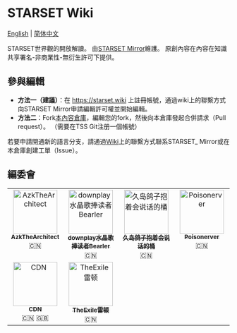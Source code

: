 # STARSET Wiki

[English](/README.en.md) | [简体中文](/README.md)

STARSET世界觀的開放解讀。 由[STARSET Mirror](https://mirror.starset.fans)維護。 原創內容在內容在知識共享署名-非商業性-無衍生許可下提供。

## 參與編輯
- **方法一（建議）**：在 https://starset.wiki 上註冊帳號，通過wiki上的聯繫方式向STARSET Mirror申請編輯許可權並開始編輯。
- **方法二**：Fork[本內容倉庫](https://git.owu.one/starset-mirror/starset-wiki)，編輯您的fork，然後向本倉庫發起合併請求（Pull request）。 （需要在TSS Git注册一個帳號）

若要申請開通新的語言分支，請通過[Wiki](https://starset.wiki)上的聯繫方式聯系STARSET_ Mirror或在本倉庫創建工單（Issue）。

## 編委會

<table>
  <tbody>
    <tr>
      <td align="center" valign="top" width="25%"><a href="https://space.bilibili.com/488387304"><img src="https://img.starset.fans/2023/02/10/63e5f09f1c8ba.jpg" width="100px;" alt="AzkTheArchitect"/><br /><sub><b>AzkTheArchitect</b></sub></a><br />🇨🇳</td>
      <td align="center" valign="top" width="25%"><a href="https://space.bilibili.com/505711149"><img src="https://img.starset.fans/2023/02/10/63e5f2bb3588c.jpg" width="100px;" alt="downplay水晶歌捧读者Bearler"/><br /><sub><b>downplay水晶歌捧读者Bearler</b></sub></a><br />🇨🇳</td>
      <td align="center" valign="top" width="25%"><a href="https://space.bilibili.com/271885937"><img src="https://img.starset.fans/2023/02/10/63e5f35084aa9.jpg" width="100px;" alt="久岛鸽子抱着会说话的桶"/><br /><sub><b>久岛鸽子抱着会说话的桶</b></sub></a><br />🇨🇳</td>
     <td align="center" valign="top" width="25%"><a href="https://space.bilibili.com/347355485"><img src="https://img.starset.fans/2023/02/10/63e5f3ab5d29d.jpg" width="100px;" alt="Poisonerver"/><br /><sub><b>Poisonerver</b></sub></a><br />🇨🇳</td>
    </tr>
    <tr>
     <td align="center" valign="top" width="25%"><a href="https://codeword.info"><img src="https://img.starset.fans/2023/02/10/63e5f3f59e0a0.jpg" width="100px;" alt="CDN"/><br /><sub><b>CDN</b></sub></a><br />🇨🇳 🇬🇧</td>
     <td align="center" valign="top" width="25%"><a href="https://space.bilibili.com/38319344"><img src="https://img.starset.fans/2023/02/10/63e5f4ba26728.jpg" width="100px;" alt="TheExile雷顿"/><br /><sub><b>TheExile雷顿</b></sub></a><br />🇨🇳</td>
    </tr>
  </tbody>
</table>
